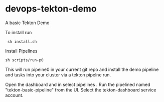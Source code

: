 # devops-tekton-demo

A basic Tekton Demo

To install run 

``` sh install.sh```

Install Pipelines

``` sh scripts/run-p0 ```

This will run pipeine0 in your current git repo and install the demo pipeline and tasks into your cluster via a tekton pipelne run.

Open the dashboard and in select pipelines .
Run the pipelined named "tekton-basic-pipeline" from the UI. 
Select the tekton-dashboard service account.



